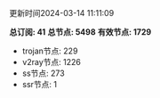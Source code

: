 更新时间2024-03-14 11:11:09

**总订阅: 41**
**总节点: 5498**
**有效节点: 1729**
- trojan节点: 229
- v2ray节点: 1226
- ss节点: 273
- ssr节点: 1

